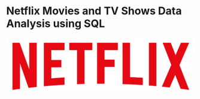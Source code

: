 # Netflix Movies and TV Shows Data Analysis using SQL
![Netflix Logo](https://github.com/ShubhamOjha0/netflix_SQL_project/blob/main/logo.png)
